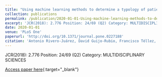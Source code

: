 ```yaml
---
title: "Using machine learning methods to determine a typology of patients with HIV-HCV infection to be treated with antivirals"
collection: publications
permalink: /publication/2020-01-01-Using-machine-learning-methods-to-determine-a-typology-of-patients-with-HIV-HCV-infection-to-be-treated-with-antivirals
excerpt: 'JCR(2018): 2.776 Position: 24/69 (Q2) Category: MULTIDISCIPLINARY SCIENCES'
date: 2020-01-01
venue: 'PLoS One'
paperurl: 'http://doi.org/10.1371/journal.pone.0227188'
citation: 'Antonio Rivero-Juárez, David Guijo-Rubio, Francisco Téllez, Rosario Palacios, Dolores Merino, Juan Macías, Juan Carlos Fernández, **Pedro Antonio Gutiérrez, **Antonio Rivero, César Hervás-Martínez, &quot;Using machine learning methods to determine a typology of patients with HIV-HCV infection to be treated with antivirals.&quot; PLoS One, 2020.'
---
```

JCR(2018): 2.776 Position: 24/69 (Q2) Category: MULTIDISCIPLINARY SCIENCES

[Access paper here](http://doi.org/10.1371/journal.pone.0227188){:target="_blank"}
